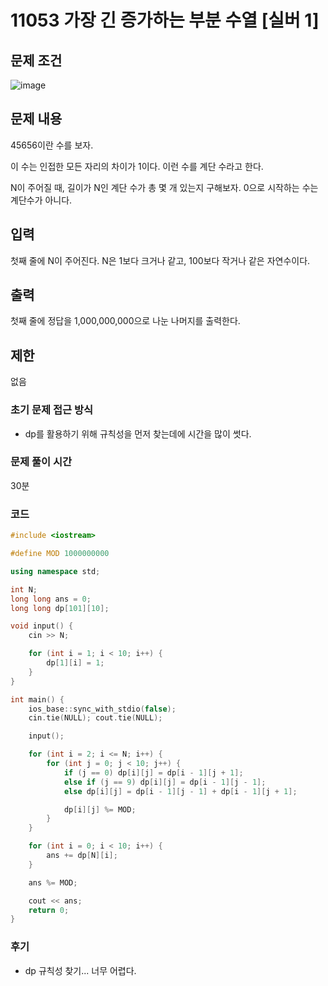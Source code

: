 # 11053 가장 긴 증가하는 부분 수열 [실버 1]
## 문제 조건
![image](https://github.com/WoogiBoogi1129/CodingTest/assets/110087545/42228a30-aa9d-4cd6-9a95-2ca6d257ef40)
## 문제 내용
45656이란 수를 보자.

이 수는 인접한 모든 자리의 차이가 1이다. 이런 수를 계단 수라고 한다.

N이 주어질 때, 길이가 N인 계단 수가 총 몇 개 있는지 구해보자. 0으로 시작하는 수는 계단수가 아니다.
## 입력
첫째 줄에 N이 주어진다. N은 1보다 크거나 같고, 100보다 작거나 같은 자연수이다.
## 출력
첫째 줄에 정답을 1,000,000,000으로 나눈 나머지를 출력한다.
## 제한
없음
### 초기 문제 접근 방식
- dp를 활용하기 위해 규칙성을 먼저 찾는데에 시간을 많이 썻다.
### 문제 풀이 시간
30분
### 코드
```c++
#include <iostream>

#define MOD 1000000000

using namespace std;

int N;
long long ans = 0;
long long dp[101][10];

void input() {
	cin >> N;

	for (int i = 1; i < 10; i++) {
		dp[1][i] = 1;
	}
}

int main() {
	ios_base::sync_with_stdio(false);
	cin.tie(NULL); cout.tie(NULL);

	input();

	for (int i = 2; i <= N; i++) {
		for (int j = 0; j < 10; j++) {
			if (j == 0) dp[i][j] = dp[i - 1][j + 1];
			else if (j == 9) dp[i][j] = dp[i - 1][j - 1];
			else dp[i][j] = dp[i - 1][j - 1] + dp[i - 1][j + 1];

			dp[i][j] %= MOD;
		}
	}

	for (int i = 0; i < 10; i++) {
		ans += dp[N][i];
	}

	ans %= MOD;

	cout << ans;
	return 0;
}
```
### 후기
- dp 규칙성 찾기... 너무 어렵다.
